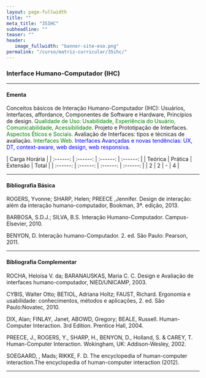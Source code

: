 ```yaml
---
layout: page-fullwidth
title: ""
meta_title: "35IHC"
subheadline: ""
teaser: ""
header:
   image_fullwidth: "banner-site-eso.png"
permalink: "/curso/matriz-curricular/35ihc/"
---
```


### **Interface Humano-Computador (IHC)**

<hr>

#### **Ementa**

Conceitos básicos de Interação Humano-Computador (IHC): Usuários, Interfaces, affordance, Componentes de Software e Hardware, Princípios de design. <class style="color: green">Qualidade de Uso: Usabilidade, Experiência do Usuário, Comunicabilidade, Acessibilidade.</class> Projeto e Prototipação de Interfaces. <class style="color: green">Aspectos Éticos e Sociais. </class>Avaliação de Interfaces: tipos e técnicas de avaliação. <class style="color: green">Interfaces Web.</class> <class style="color: blue">Interfaces Avançadas e novas tendências: UX, DT, context-aware, web design, web responsiva.</class>

| Carga Horária | 
| :------: | :------: | :------: | :------: |
| Teórica | Prática | Extensão | Total |
| :------: | :------: | :------: | :------: |
| 2 | 2 | - | 4 |

<hr>

#### **Bibliografia Básica**

ROGERS, Yvonne; SHARP, Helen; PREECE ,Jennifer. Design de interação: além da interação humano-computador, Bookman, 3ª. edição, 2013. 

BARBOSA, S.D.J.; SILVA, B.S. Interação Humano-Computador. Campus-Elsevier, 2010. 

BENYON, D. Interação humano-Computador. 2. ed. São Paulo: Pearson, 2011. 

<hr>

#### **Bibliografia Complementar**

ROCHA, Heloísa V. da; BARANAUSKAS, Maria C. C. Design e Avaliação de interfaces humano-computador, NIED/UNICAMP, 2003. 

CYBIS, Walter Otto; BETIOL, Adriana Holtz; FAUST, Richard. Ergonomia e usabilidade: conhecimentos, métodos e aplicações, 2. ed. São Paulo:Novatec, 2010. 

DIX, Alan; FINLAY, Janet, ABOWD, Gregory; BEALE, Russell. Human-Computer Interaction. 3rd Edition. Prentice Hall, 2004. 

PREECE, J., ROGERS, Y., SHARP, H., BENYON, D., Holland, S. & CAREY, T. Human-Computer Interaction. Wokingham, UK: Addison-Wesley, 2002. 

SOEGAARD, , Mads;  RIKKE, F. D. The encyclopedia of human-computer interaction.The encyclopedia of human-computer interaction (2012). 

<hr>